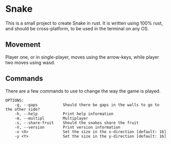# Snake

This is a small project to create Snake in rust. It is written using 100% rust, and should be cross-platform, to be used in the terminal
on any OS.

## Movement

Player one, or in single-player, moves using the arrow-keys, while player two moves using wasd.

## Commands

There are a few commands to use to change the way the game is played.

```
OPTIONS:
    -g, --gaps           Should there be gaps in the walls to go to the other side?
    -h, --help           Print help information
    -m, --multipl        Multiplayer
    -s, --share-fruit    Should the snakes share the fruit
    -V, --version        Print version information
    -x <X>               Set the size in the x-direction [default: 16]
    -y <Y>				 Set the size in the y-direction [default: 16]
```

